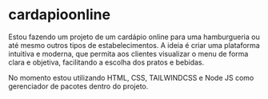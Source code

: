 # cardapioonline
Estou fazendo um projeto de um cardápio online para uma hamburgueria ou até mesmo outros tipos de estabelecimentos. A ideia é criar uma plataforma intuitiva e moderna, que permita aos clientes visualizar o menu de forma clara e objetiva, facilitando a escolha dos pratos e bebidas.

No momento estou utilizando HTML, CSS, TAILWINDCSS e Node JS como gerenciador de pacotes dentro do projeto.
